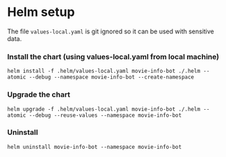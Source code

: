 # Helm setup

The file `values-local.yaml` is git ignored so it can be used with sensitive data.

### Install the chart (using values-local.yaml from local machine)
```
helm install -f .helm/values-local.yaml movie-info-bot ./.helm --atomic --debug --namespace movie-info-bot --create-namespace
```

### Upgrade the chart
```
helm upgrade -f .helm/values-local.yaml movie-info-bot ./.helm --atomic --debug --reuse-values --namespace movie-info-bot
```

### Uninstall
```
helm uninstall movie-info-bot --namespace movie-info-bot
```